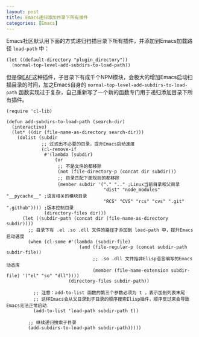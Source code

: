 ```yaml
---
layout: post
title: Emacs递归添加目录下所有插件
categories: [Emacs]
---
```


Emacs社区默认用下面的方式递归扫描目录下所有插件，并添加到Emacs加载路径 `load-path` 中：

```elisp
(let ((default-directory "plugin_directory"))
  (normal-top-level-add-subdirs-to-load-path))
```

但是像[EAF](https://github.com/emacs-eaf/emacs-application-framework/)这种插件，子目录下有成千个NPM模块，会极大的增加Emacs启动扫描目录的时间，加之Emacs自身的 `normal-top-level-add-subdirs-to-load-path` 函数实现过于复杂，自己重新写了一个新的函数专门用于递归添加目录下所有插件。

```elisp
(require 'cl-lib)

(defun add-subdirs-to-load-path (search-dir)
  (interactive)
  (let* ((dir (file-name-as-directory search-dir)))
    (dolist (subdir
             ;; 过滤出不必要的目录，提升Emacs启动速度
             (cl-remove-if
              #'(lambda (subdir)
                  (or
                   ;; 不是文件的都移除
                   (not (file-directory-p (concat dir subdir)))
                   ;; 目录匹配下面规则的都移除
                   (member subdir '("." ".." ;Linux当前目录和父目录
                                    "dist" "node_modules" "__pycache__" ;语言相关的模块目录
                                    "RCS" "CVS" "rcs" "cvs" ".git" ".github")))) ;版本控制目录
              (directory-files dir)))
      (let ((subdir-path (concat dir (file-name-as-directory subdir))))
        ;; 目录下有 .el .so .dll 文件的路径才添加到 load-path 中，提升Emacs启动速度
        (when (cl-some #'(lambda (subdir-file)
                           (and (file-regular-p (concat subdir-path subdir-file))
                                ;; .so .dll 文件指非Elisp语言编写的Emacs动态库
                                (member (file-name-extension subdir-file) '("el" "so" "dll"))))
                       (directory-files subdir-path))
          
          ;; 注意：add-to-list 函数的第三个参数必须为 t ，表示加到列表末尾
          ;; 这样Emacs会从父目录到子目录的顺序搜索Elisp插件，顺序反过来会导致Emacs无法正常启动
          (add-to-list 'load-path subdir-path t))

        ;; 继续递归搜索子目录
        (add-subdirs-to-load-path subdir-path)))))
```

